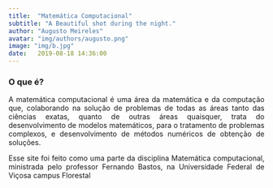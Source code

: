 ```yaml
---
title:  "Matemática Computacional"
subtitle: "A Beautiful shot during the night."
author: "Augusto Meireles"
avatar: "img/authors/augusto.png"
image: "img/b.jpg"
date:   2019-08-18 14:36:00
---
```


### O que é?
<p style="text-align: justify;">
A matemática computacional é uma área da matemática e da computação que, colaborando na solução de problemas de todas as áreas tanto das ciências exatas, quanto de outras áreas quaisquer, trata do desenvolvimento de modelos matemáticos, para o tratamento de problemas complexos, e desenvolvimento de métodos numéricos de obtenção de soluções.
 </p>
<p style="text-align: justify;">
  Esse site foi feito como uma parte da disciplina Matemática computacional, ministrada pelo professor Fernando Bastos, na Universidade Federal de Viçosa campus Florestal
  </p>
